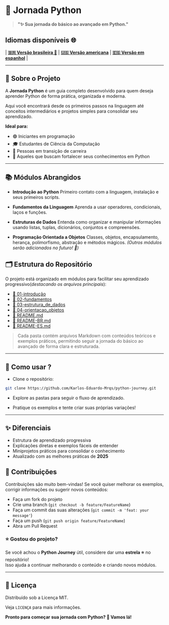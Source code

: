 # 🐍 Jornada Python

> **"✨ Sua jornada do básico ao avançado em Python."**

## Idiomas disponíveis 🌐

| **[🇧🇷 Versão brasileira 🌟](README-BR.md)** | **[🇺🇸 Versão americana](README.md)** | **[🇪🇸 Versão em espanhol](README-ES.md)** |

---

## 📖 Sobre o Projeto

A **Jornada Python** é um guia completo desenvolvido para quem deseja aprender Python de forma prática, organizada e moderna.

Aqui você encontrará desde os primeiros passos na linguagem até conceitos intermediários e projetos simples para consolidar seu aprendizado.

**Ideal para:**

- 🟢 Iniciantes em programação
- 🎓 Estudantes de Ciência da Computação
- 🔄 Pessoas em transição de carreira
- 🐍 Aqueles que buscam fortalecer seus conhecimentos em Python

---

## 📚 Módulos Abrangidos

- **Introdução ao Python**
Primeiro contato com a linguagem, instalação e seus primeiros scripts.

- **Fundamentos da Linguagem**
Aprenda a usar operadores, condicionais, laços e funções.

- **Estruturas de Dados**
Entenda como organizar e manipular informações usando listas, tuplas, dicionários, conjuntos e compreensões.

- **Programação Orientada a Objetos**
Classes, objetos, encapsulamento, herança, polimorfismo, abstração e métodos mágicos. *(Outros módulos serão adicionados no futuro! 🚧)*

## 🗂️ Estrutura do Repositório

O projeto está organizado em módulos para facilitar seu aprendizado progressivo(*destacando os arquivos principais*):

- [📁 01-introdução](pt-br/1.%20introducao/README.md)
- [📁 02-fundamentos](pt-br/2.%20fundamentos/README.md)
- [📁 03-estrutura_de_dados](pt-br/3.%20estrutura%20de%20dados/README.md)
- [📁 04-orientacao_objetos](pt-br/4.%20orientacao_objetos/README.md)
- [📄 README.md](README.md)
- [📄 README-BR.md](README-BR.md)
- [📄 README-ES.md](README-ES.md)

> Cada pasta contém arquivos Markdown com conteúdos teóricos e exemplos práticos, permitindo seguir a jornada do básico ao avançado de forma clara e estruturada.

---

## 🚀 Como usar ?

- Clone o repositório:

```bash
git clone https://github.com/Karlos-Eduardo-Mrqs/python-journey.git
```

- Explore as pastas para seguir o fluxo de aprendizado.

- Pratique os exemplos e tente criar suas próprias variações!

---

## ✨ Diferenciais

- Estrutura de aprendizado progressiva
- Explicações diretas e exemplos fáceis de entender
- Miniprojetos práticos para consolidar o conhecimento
- Atualizado com as melhores práticas de **2025**

## 📢 Contribuições

Contribuições são muito bem-vindas!
Se você quiser melhorar os exemplos, corrigir informações ou sugerir novos conteúdos:

- Faça um fork do projeto
- Crie uma branch (`git checkout -b feature/FeatureName`)
- Faça um commit das suas alterações (`git commit -m 'feat: your message'`)
- Faça um push (`git push origin feature/FeatureName`)
- Abra um Pull Request

### ⭐ Gostou do projeto?

Se você achou o **Python Journey** útil, considere dar uma **estrela ⭐** no repositório!  
Isso ajuda a continuar melhorando o conteúdo e criando novos módulos.

---

## 📜 Licença

Distribuído sob a Licença MIT.

Veja `LICENÇA` para mais informações.

**Pronto para começar sua jornada com Python? 🚀 Vamos lá!**
